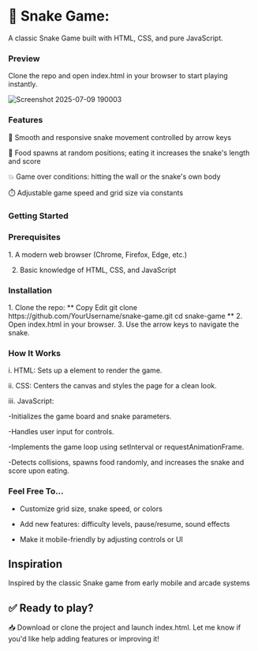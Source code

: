 <h1>🐍 Snake Game:</h1>

A classic Snake Game built with HTML, CSS, and pure JavaScript.

<h3>Preview </h3>
Clone the repo and open index.html in your browser to start playing instantly.

![Screenshot 2025-07-09 190003](https://github.com/user-attachments/assets/0f7de4cd-3d48-48fb-b08e-560ecbd1386e)



<h3>Features</h3>
🎯 Smooth and responsive snake movement controlled by arrow keys

🍎 Food spawns at random positions; eating it increases the snake's length and score

💥 Game over conditions: hitting the wall or the snake's own body

⏱️ Adjustable game speed and grid size via constants

<h3>Getting Started</h3>

<h3>Prerequisites </h3>
1. A modern web browser (Chrome, Firefox, Edge, etc.)

2. Basic knowledge of HTML, CSS, and JavaScript

<h3>Installation</h3>
1. Clone the repo:
**
Copy
Edit
git clone https://github.com/YourUsername/snake-game.git
cd snake-game
**
2. Open index.html in your browser.
3. Use the arrow keys to navigate the snake.

<h3>How It Works</h3>

i. HTML: Sets up a <canvas> element to render the game.

ii. CSS: Centers the canvas and styles the page for a clean look.

iii. JavaScript:

-Initializes the game board and snake parameters.

-Handles user input for controls.

-Implements the game loop using setInterval or requestAnimationFrame.

-Detects collisions, spawns food randomly, and increases the snake and score upon eating.

<h3>Feel Free To...</h3>

- Customize grid size, snake speed, or colors

- Add new features: difficulty levels, pause/resume, sound effects

- Make it mobile-friendly by adjusting controls or UI

<h2>Inspiration</h2>

Inspired by the classic Snake game from early mobile and arcade systems


<h2>✅ Ready to play?</h2>

📥 Download or clone the project and launch index.html.
Let me know if you'd like help adding features or improving it!
